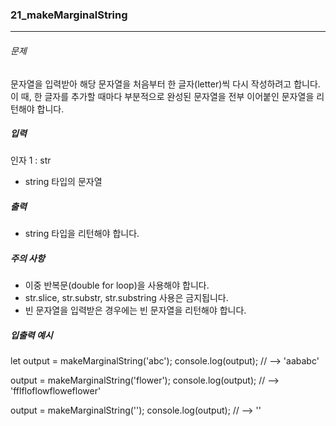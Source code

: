 ### 21_makeMarginalString

***

###### 문제 

문자열을 입력받아 해당 문자열을 처음부터 한 글자(letter)씩 다시 작성하려고 합니다. 이 때, 한 글자를 추가할 때마다 부분적으로 완성된 문자열을 전부 이어붙인 문자열을 리턴해야 합니다.

##### 입력

인자 1 : str
- string 타입의 문자열

##### 출력

- string 타입을 리턴해야 합니다.

##### 주의 사항

- 이중 반복문(double for loop)을 사용해야 합니다.
- str.slice, str.substr, str.substring 사용은 금지됩니다.
- 빈 문자열을 입력받은 경우에는 빈 문자열을 리턴해야 합니다.

##### 입출력 예시

let output = makeMarginalString('abc');
console.log(output); // --> 'aababc'

output = makeMarginalString('flower');
console.log(output); // --> 'fflfloflowfloweflower'

output = makeMarginalString('');
console.log(output); // --> ''